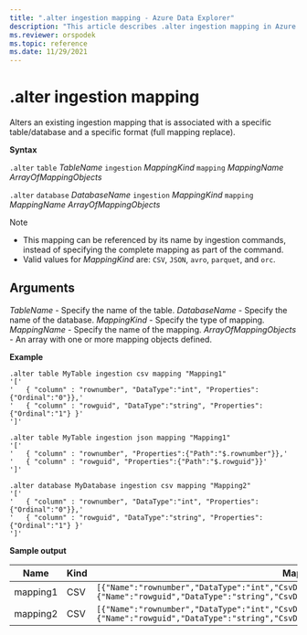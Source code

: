 ```yaml
---
title: ".alter ingestion mapping - Azure Data Explorer"
description: "This article describes .alter ingestion mapping in Azure Data Explorer."
ms.reviewer: orspodek
ms.topic: reference
ms.date: 11/29/2021
---
```

# .alter ingestion mapping

Alters an existing ingestion mapping that is associated with a specific table/database and a specific format (full mapping replace).

**Syntax**

`.alter` `table` *TableName* `ingestion` *MappingKind* `mapping` *MappingName* *ArrayOfMappingObjects*

`.alter` `database` *DatabaseName* `ingestion` *MappingKind* `mapping` *MappingName* *ArrayOfMappingObjects*

> [!NOTE]
> * This mapping can be referenced by its name by ingestion commands, instead of specifying the complete mapping as part of the command.
> * Valid values for _MappingKind_ are: `CSV`, `JSON`, `avro`, `parquet`, and `orc`.

## Arguments

*TableName* - Specify the name of the table.
*DatabaseName* - Specify the name of the database.
*MappingKind* - Specify the type of mapping.
*MappingName* - Specify the name of the mapping.
*ArrayOfMappingObjects* - An array with one or more mapping objects defined.


**Example** 
 
```kusto
.alter table MyTable ingestion csv mapping "Mapping1"
'['
'	{ "column" : "rownumber", "DataType":"int", "Properties":{"Ordinal":"0"}},'
'	{ "column" : "rowguid", "DataType":"string", "Properties":{"Ordinal":"1"} }'
']'

.alter table MyTable ingestion json mapping "Mapping1"
'['
'	{ "column" : "rownumber", "Properties":{"Path":"$.rownumber"}},'
'	{ "column" : "rowguid", "Properties":{"Path":"$.rowguid"}}'
']'

.alter database MyDatabase ingestion csv mapping "Mapping2"
'['
'	{ "column" : "rownumber", "DataType":"int", "Properties":{"Ordinal":"0"}},'
'	{ "column" : "rowguid", "DataType":"string", "Properties":{"Ordinal":"1"} }'
']'
```

**Sample output**

| Name     | Kind | Mapping                                                                                                                                                                          |
|----------|------|----------------------------------------------------------------------------------------------------------------------------------------------------------------------------------|
| mapping1 | CSV  | `[{"Name":"rownumber","DataType":"int","CsvDataType":null,"Ordinal":0,"ConstValue":null},{"Name":"rowguid","DataType":"string","CsvDataType":null,"Ordinal":1,"ConstValue":null}]` |
| mapping2 | CSV  | `[{"Name":"rownumber","DataType":"int","CsvDataType":null,"Ordinal":0,"ConstValue":null},{"Name":"rowguid","DataType":"string","CsvDataType":null,"Ordinal":1,"ConstValue":null}]` |
